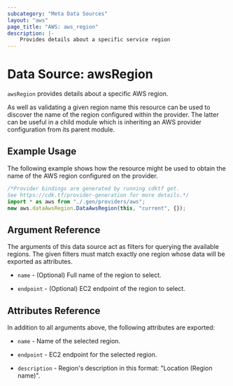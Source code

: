 ```yaml
---
subcategory: "Meta Data Sources"
layout: "aws"
page_title: "AWS: aws_region"
description: |-
    Provides details about a specific service region
---
```


# Data Source: awsRegion

`awsRegion` provides details about a specific AWS region.

As well as validating a given region name this resource can be used to
discover the name of the region configured within the provider. The latter
can be useful in a child module which is inheriting an AWS provider
configuration from its parent module.

## Example Usage

The following example shows how the resource might be used to obtain
the name of the AWS region configured on the provider.

```typescript
/*Provider bindings are generated by running cdktf get.
See https://cdk.tf/provider-generation for more details.*/
import * as aws from "./.gen/providers/aws";
new aws.dataAwsRegion.DataAwsRegion(this, "current", {});

```

## Argument Reference

The arguments of this data source act as filters for querying the available
regions. The given filters must match exactly one region whose data will be
exported as attributes.

*   `name` - (Optional) Full name of the region to select.

*   `endpoint` - (Optional) EC2 endpoint of the region to select.

## Attributes Reference

In addition to all arguments above, the following attributes are exported:

*   `name` - Name of the selected region.

*   `endpoint` - EC2 endpoint for the selected region.

*   `description` - Region's description in this format: "Location (Region name)".
